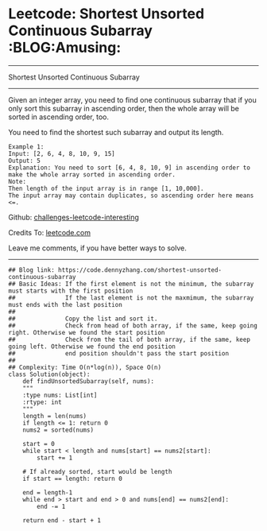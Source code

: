 
# Leetcode: Shortest Unsorted Continuous Subarray     :BLOG:Amusing:

---

Shortest Unsorted Continuous Subarray  

---

Given an integer array, you need to find one continuous subarray that if you only sort this subarray in ascending order, then the whole array will be sorted in ascending order, too.  

You need to find the shortest such subarray and output its length.  

    Example 1:
    Input: [2, 6, 4, 8, 10, 9, 15]
    Output: 5
    Explanation: You need to sort [6, 4, 8, 10, 9] in ascending order to make the whole array sorted in ascending order.
    Note:
    Then length of the input array is in range [1, 10,000].
    The input array may contain duplicates, so ascending order here means <=.

Github: [challenges-leetcode-interesting](https://github.com/DennyZhang/challenges-leetcode-interesting/tree/master/problems/shortest-unsorted-continuous-subarray)  

Credits To: [leetcode.com](https://leetcode.com/problems/shortest-unsorted-continuous-subarray/description/)  

Leave me comments, if you have better ways to solve.  

---

    ## Blog link: https://code.dennyzhang.com/shortest-unsorted-continuous-subarray
    ## Basic Ideas: If the first element is not the minimum, the subarray must starts with the first position
    ##              If the last element is not the maxmimum, the subarray must ends with the last position
    ##
    ##              Copy the list and sort it.
    ##              Check from head of both array, if the same, keep going right. Otherwise we found the start position
    ##              Check from the tail of both array, if the same, keep going left. Otherwise we found the end position
    ##              end position shouldn't pass the start position
    ##
    ## Complexity: Time O(n*log(n)), Space O(n)
    class Solution(object):
        def findUnsortedSubarray(self, nums):
    	"""
    	:type nums: List[int]
    	:rtype: int
    	"""
    	length = len(nums)
    	if length <= 1: return 0
    	nums2 = sorted(nums)
    
    	start = 0
    	while start < length and nums[start] == nums2[start]:
    	    start += 1
    
    	# If already sorted, start would be length
    	if start == length: return 0
    
    	end = length-1
    	while end > start and end > 0 and nums[end] == nums2[end]:
    	    end -= 1
    
    	return end - start + 1

